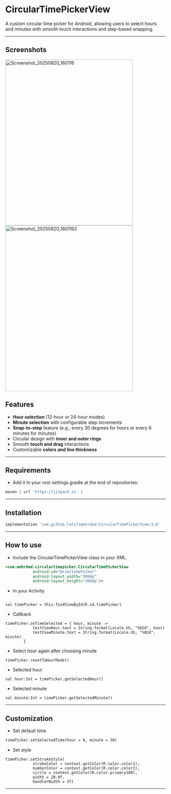 # CircularTimePickerView

A custom circular time picker for Android, allowing users to select hours and minutes with smooth touch interactions and step-based snapping.

---

## Screenshots
<img width="400" height="519" alt="Screenshot_20250820_160116" src="https://github.com/user-attachments/assets/63c8bdba-13b9-439c-b90d-29467bf13e26" />
<img width="400" height="519" alt="Screenshot_20250820_1601162" src="https://github.com/user-attachments/assets/0760ac82-a1c9-4b67-adbd-c67b9f80c1c1" />


## Features

- **Hour selection** (12-hour or 24-hour modes)  
- **Minute selection** with configurable step increments  
- **Snap-to-step** feature (e.g., every 30 degrees for hours or every 6 minutes for minutes)  
- Circular design with **inner and outer rings**  
- Smooth **touch and drag** interactions  
- Customizable **colors and line thickness**  

---

## Requirements
- Add it in your root settings.gradle at the end of repositories:
```gradle
maven { url 'https://jitpack.io' }
```
---

## Installation
```gradle
implementation 'com.github.latifimehrdad:CircularTimePickerView:1.6'
```
---

## How to use

- Include the CircularTimePickerView class in your XML.

```XML Usage
<com.mehrdad.circulartimepicker.CircularTimePickerView
            android:id="@+id/timePicker"
            android:layout_width="300dp"
            android:layout_height="300dp"/>
```

- In your Activity

```Activity

val timePicker = this.findViewById(R.id.timePicker)

```

- Callback
```Callback
timePicker.onTimeSelected = { hour, minute ->
            textViewHour.text = String.format(Locale.US, "%02d", hour)
            textViewMinute.text = String.format(Locale.US, "%02d", minute)
        }
```

- Select hour again after choosing minute
```reset
timePicker.resetToHourMode()
```

- Selected hour
```hour
val hour:Int = timePicker.getSelectedHour()
```

- Selected minute
```minute
val minute:Int = timePicker.getSelectedMinute()
```

---

## Customization

- Set default time

```default
timePicker.setSelectedTime(hour = 8, minute = 30)
```  
- Set style
```style
timePicker.setStrokeStyle(
            strokeColor = context.getColor(R.color.color1),
            numberColor = context.getColor(R.color.color2),
            circle = context.getColor(R.color.primary100),
            width = 20.0f,
            handlerWidth = 3f)
```
---
